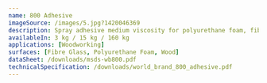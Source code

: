 ```yaml
---
name: 800 Adhesive
imageSource: /images/5.jpg?1420046369
description: Spray adhesive medium viscosity for polyurethane foam, fibre glass & wood
availableIn: 3 kg / 15 kg / 160 kg
applications: [Woodworking]
surfaces: [Fibre Glass, Polyurethane Foam, Wood]
dataSheet: /downloads/msds-wb800.pdf
technicalSpecification: /downloads/world_brand_800_adhesive.pdf
---
```


